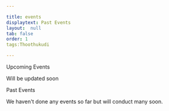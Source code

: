 ```yaml
---

title: events
displaytext: Past Events
layout:  null
tab: false
order: 1
tags:Thoothukudi

---
```




Upcoming Events


Will be updated soon


Past Events

We haven't done any events so far but will conduct many soon.
